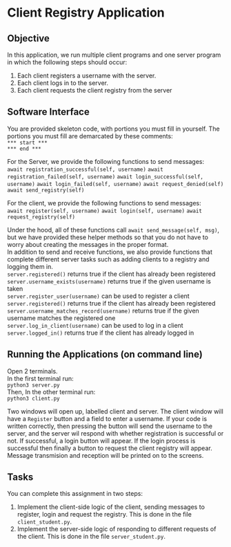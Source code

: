 # Client Registry Application

## Objective
In this application, we run multiple client programs and one server program in which the following steps should occur:
1. Each client registers a username with the server.
2. Each client logs in to the server.
3. Each client requests the client registry from the server

## Software Interface
You are provided skeleton code, with portions you must fill in yourself. The portions you must fill are demarcated by these comments:  
`*** start ***`  
`*** end ***`  

For the Server, we provide the following functions to send messages:  
`await registration_successful(self, username)`
`await registration_failed(self, username)`
`await login_successful(self, username)`
`await login_failed(self, username)`
`await request_denied(self)`
`await send_registry(self)`

For the client, we provide the following functions to send messages:  
`await register(self, username)`
`await login(self, username)`
`await request_registry(self)`

Under the hood, all of these functions call `await send_message(self, msg)`, but we have provided these helper methods so that you do not have to worry about creating the messages in the proper format.  
In addition to send and receive functions, we also provide functions that complete different server tasks such as adding clients to a registry and logging them in.  
`server.registered()` returns true if the client has already been registered  
`server.username_exists(username)` returns true if the given username is taken  
`server.register_user(username)` can be used to register a client  
`server.registered()` returns true if the client has already been registered  
`server.username_matches_record(username)` returns true if the given username matches the registered one  
`server.log_in_client(username)` can be used to log in a client  
`server.logged_in()` returns true if the client has already logged in  


## Running the Applications (on command line)
Open 2 terminals.  
In the first terminal run:  
`python3 server.py`    
Then, In the other terminal run:  
`python3 client.py`  

Two windows will open up, labelled client and server. The client window will have a `Register` button and a field to enter a username. If your code is written correctly, then pressing the button will send the username to the server, and the server wil respond with whether registration is successful or not. If successful, a login button will appear. If the login process is successful then finally a button to request the client registry will appear. Message transmision and reception will be printed on to the screens.

## Tasks
You can complete this assignment in two steps:
1. Implement the client-side logic of the client, sending messages to register, login and request the registry. This is done in the file `client_student.py`.
2. Implement the server-side logic of responding to different requests of the client. This is done in the file `server_student.py`.